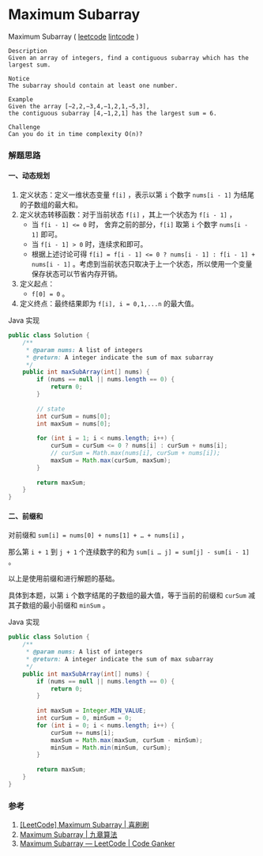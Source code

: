 # Maximum Subarray

 Maximum Subarray  ( [leetcode]()  [lintcode](http://www.lintcode.com/en/problem/maximum-subarray/) )

```
Description
Given an array of integers, find a contiguous subarray which has the largest sum.

Notice
The subarray should contain at least one number.

Example
Given the array [−2,2,−3,4,−1,2,1,−5,3], 
the contiguous subarray [4,−1,2,1] has the largest sum = 6.

Challenge 
Can you do it in time complexity O(n)?
```

### 解题思路

#### 一、动态规划

1. 定义状态：定义一维状态变量 `f[i]` ，表示以第 `i` 个数字 `nums[i - 1]` 为结尾的子数组的最大和。
2. 定义状态转移函数：对于当前状态 `f[i]` ，其上一个状态为 `f[i - 1]` ，
   - 当 `f[i - 1] <= 0` 时， 舍弃之前的部分，`f[i]` 取第 `i` 个数字 `nums[i - 1]` 即可。
   - 当 `f[i - 1] > 0` 时，连续求和即可。
   - 根据上述讨论可得 `f[i] = f[i - 1] <= 0 ? nums[i - 1] : f[i - 1] + nums[i - 1]` 。考虑到当前状态只取决于上一个状态，所以使用一个变量保存状态可以节省内存开销。
3. 定义起点：
   - `f[0] = 0` 。
4. 定义终点：最终结果即为 `f[i], i = 0,1,...n` 的最大值。

Java 实现

```java
public class Solution {
    /**
     * @param nums: A list of integers
     * @return: A integer indicate the sum of max subarray
     */
    public int maxSubArray(int[] nums) {
        if (nums == null || nums.length == 0) {
            return 0;
        }
        
        // state
        int curSum = nums[0];
        int maxSum = nums[0];
        
        for (int i = 1; i < nums.length; i++) {
            curSum = curSum <= 0 ? nums[i] : curSum + nums[i];
            // curSum = Math.max(nums[i], curSum + nums[i]);
            maxSum = Math.max(curSum, maxSum);
        }
        
        return maxSum;
    }
}
```



#### 二、前缀和

对前缀和 `sum[i] = nums[0] + nums[1] + … + nums[i]` ，

那么第 `i + 1` 到 `j + 1` 个连续数字的和为 `sum[i … j] = sum[j] - sum[i - 1]` 。

以上是使用前缀和进行解题的基础。

具体到本题，以第 `i` 个数字结尾的子数组的最大值，等于当前的前缀和 `curSum` 减其子数组的最小前缀和 `minSum` 。

Java 实现

```java
public class Solution {
    /**
     * @param nums: A list of integers
     * @return: A integer indicate the sum of max subarray
     */
    public int maxSubArray(int[] nums) {
        if (nums == null || nums.length == 0) {
            return 0;
        }
        
        int maxSum = Integer.MIN_VALUE;
        int curSum = 0, minSum = 0;
        for (int i = 0; i < nums.length; i++) {
            curSum += nums[i];
            maxSum = Math.max(maxSum, curSum - minSum);
            minSum = Math.min(minSum, curSum);
        }
        
        return maxSum;
    }
}
```



### 参考

1. [[LeetCode] Maximum Subarray | 喜刷刷](http://bangbingsyb.blogspot.jp/2014/11/leetcode-maximum-subarray.html)
2. [Maximum Subarray | 九章算法](http://www.jiuzhang.com/solutions/maximum-subarray/)
3. [Maximum Subarray — LeetCode | Code Ganker](http://blog.csdn.net/linhuanmars/article/details/21314059)